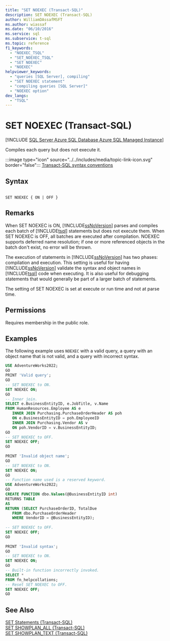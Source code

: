 ```yaml
---
title: "SET NOEXEC (Transact-SQL)"
description: SET NOEXEC (Transact-SQL)
author: WilliamDAssafMSFT
ms.author: wiassaf
ms.date: "06/10/2016"
ms.service: sql
ms.subservice: t-sql
ms.topic: reference
f1_keywords:
  - "NOEXEC_TSQL"
  - "SET_NOEXEC_TSQL"
  - "SET NOEXEC"
  - "NOEXEC"
helpviewer_keywords:
  - "queries [SQL Server], compiling"
  - "SET NOEXEC statement"
  - "compiling queries [SQL Server]"
  - "NOEXEC option"
dev_langs:
  - "TSQL"
---
```

# SET NOEXEC (Transact-SQL)
[!INCLUDE [SQL Server Azure SQL Database Azure SQL Managed Instance](../../includes/applies-to-version/sql-asdb-asdbmi.md)]

  Compiles each query but does not execute it.  
  
 :::image type="icon" source="../../includes/media/topic-link-icon.svg" border="false"::: [Transact-SQL syntax conventions](../../t-sql/language-elements/transact-sql-syntax-conventions-transact-sql.md)  
  
## Syntax  
  
```syntaxsql
  
SET NOEXEC { ON | OFF }  
```  
  
## Remarks  
 When SET NOEXEC is ON, [!INCLUDE[ssNoVersion](../../includes/ssnoversion-md.md)] parses and compiles each batch of [!INCLUDE[tsql](../../includes/tsql-md.md)] statements but does not execute them. When SET NOEXEC is OFF, all batches are executed after compilation.  NOEXEC supports deferred name resolution; if one or more referenced objects in the batch don't exist, no error will be thrown.
  
 The execution of statements in [!INCLUDE[ssNoVersion](../../includes/ssnoversion-md.md)] has two phases: compilation and execution. This setting is useful for having [!INCLUDE[ssNoVersion](../../includes/ssnoversion-md.md)] validate the syntax and object names in [!INCLUDE[tsql](../../includes/tsql-md.md)] code when executing. It is also useful for debugging statements that would generally be part of a larger batch of statements.  
  
 The setting of SET NOEXEC is set at execute or run time and not at parse time.  
  
## Permissions  
 Requires membership in the public role.  
  
## Examples  
 The following example uses `NOEXEC` with a valid query, a query with an object name that is not valid, and a query with incorrect syntax.  
  
```sql
USE AdventureWorks2022;  
GO  
PRINT 'Valid query';  
GO  
-- SET NOEXEC to ON.  
SET NOEXEC ON;  
GO  
-- Inner join.  
SELECT e.BusinessEntityID, e.JobTitle, v.Name  
FROM HumanResources.Employee AS e   
   INNER JOIN Purchasing.PurchaseOrderHeader AS poh  
   ON e.BusinessEntityID = poh.EmployeeID  
   INNER JOIN Purchasing.Vendor AS v  
   ON poh.VendorID = v.BusinessEntityID;  
GO  
-- SET NOEXEC to OFF.  
SET NOEXEC OFF;  
GO  
  
PRINT 'Invalid object name';  
GO  
-- SET NOEXEC to ON.  
SET NOEXEC ON;  
GO  
-- Function name used is a reserved keyword.  
USE AdventureWorks2022;  
GO  
CREATE FUNCTION dbo.Values(@BusinessEntityID int)  
RETURNS TABLE  
AS  
RETURN (SELECT PurchaseOrderID, TotalDue  
   FROM dbo.PurchaseOrderHeader  
   WHERE VendorID = @BusinessEntityID);  
  
-- SET NOEXEC to OFF.  
SET NOEXEC OFF;  
GO  
  
PRINT 'Invalid syntax';  
GO  
-- SET NOEXEC to ON.  
SET NOEXEC ON;  
GO  
-- Built-in function incorrectly invoked.  
SELECT *  
FROM fn_helpcollations;  
-- Reset SET NOEXEC to OFF.  
SET NOEXEC OFF;  
GO  
```  
  
## See Also  
 [SET Statements &#40;Transact-SQL&#41;](../../t-sql/statements/set-statements-transact-sql.md)   
 [SET SHOWPLAN_ALL &#40;Transact-SQL&#41;](../../t-sql/statements/set-showplan-all-transact-sql.md)   
 [SET SHOWPLAN_TEXT &#40;Transact-SQL&#41;](../../t-sql/statements/set-showplan-text-transact-sql.md)  
  
  
